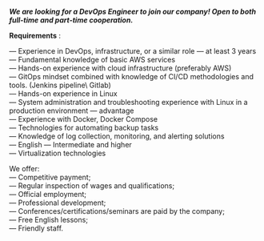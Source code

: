 _**We are looking for a DevOps Engineer to join our company! Open to both
full-time and part-time cooperation.**_

**Requirements** :

— Experience in DevOps, infrastructure, or a similar role — at least 3 years  
— Fundamental knowledge of basic AWS services  
— Hands-on experience with cloud infrastructure (preferably AWS)  
— GitOps mindset combined with knowledge of CI/CD methodologies and tools.
(Jenkins pipeline\ Gitlab)  
— Hands-on experience in Linux  
— System administration and troubleshooting experience with Linux in a
production environment — advantage  
— Experience with Docker, Docker Compose  
— Technologies for automating backup tasks  
— Knowledge of log collection, monitoring, and alerting solutions  
— English — Intermediate and higher  
— Virtualization technologies

We offer:  
— Competitive payment;  
— Regular inspection of wages and qualifications;  
— Official employment;  
— Professional development;  
— Conferences/certifications/seminars are paid by the company;  
— Free English lessons;  
— Friendly staff.